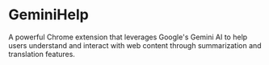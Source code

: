 # GeminiHelp
A powerful Chrome extension that leverages Google's Gemini AI to help users understand and interact with web content through summarization and translation features.
